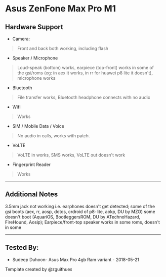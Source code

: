 # Asus ZenFone Max Pro M1

## Hardware Support

* Camera:
> Front and back both working, including flash

* Speaker / Microphone
> Loud-speak (bottom) works, earpiece (top-front) works in some of the gsi/roms (eg: in aex it works, in rr for huawei p8 lite it doesn't), microphone works

* Bluetooth
> File transfer works, Bluetooth headphone connects with no audio

* Wifi
> Works

* SIM / Mobile Data / Voice
> No audio in calls, works with patch.

* VoLTE
> VoLTE in works, SMS works, VoLTE out doesn't work

* Fingerprint Reader
> Works

***
## Additional Notes

3.5mm jack not working i.e. earphones doesn't get detected; 
some of the gsi boots (aex, rr, aosp, dotos, crdroid of p8-lite, aokp, DU by MZO) some doesn't boot (AquariOS, BootleggersROM, DU by ATechnoHazard, FireHound, Aosip); 
Earpiece/front-top speaker works in some roms, doesn't in some

***


## Tested By:
* Sudeep Duhoon- Asus Max Pro 4gb Ram variant - 2018-05-21

Template created by @zguithues